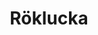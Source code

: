 ---
title: 'Röklucka'
symbol_image: 'symbols/bl/23.svg'
weight: 23
card: true
card_color: 'bg-symbol-red'
---